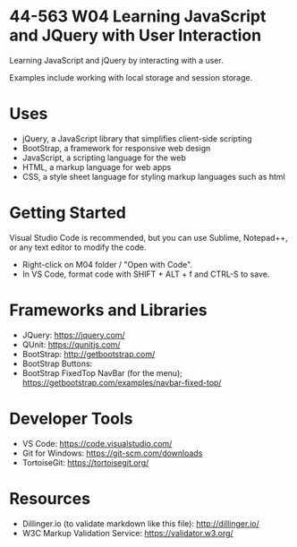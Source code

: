 # 44-563 W04 Learning JavaScript and JQuery with User Interaction

Learning JavaScript and jQuery by interacting with a user. 

Examples include working with local storage and session storage.

# Uses

- jQuery, a JavaScript library that simplifies client-side scripting
- BootStrap, a framework for responsive web design 
- JavaScript, a scripting language for the web
- HTML, a markup language for web apps
- CSS, a style sheet language for styling markup languages such as html

# Getting Started

Visual Studio Code is recommended, but you can use Sublime, Notepad++, or any text editor to modify the code. 

- Right-click on M04 folder / "Open with Code".
- In VS Code, format code with SHIFT + ALT + f and CTRL-S to save.

# Frameworks and Libraries

- JQuery: https://jquery.com/
- QUnit: https://qunitjs.com/
- BootStrap: http://getbootstrap.com/
- BootStrap Buttons:
- BootStrap FixedTop NavBar (for the menu); https://getbootstrap.com/examples/navbar-fixed-top/

# Developer Tools

- VS Code: https://code.visualstudio.com/
- Git for Windows: https://git-scm.com/downloads
- TortoiseGit: https://tortoisegit.org/

# Resources

- Dillinger.io (to validate markdown like this file): http://dillinger.io/
- W3C Markup Validation Service: https://validator.w3.org/






